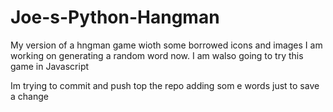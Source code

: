 # Joe-s-Python-Hangman
My version of a hngman game wioth some borrowed icons and images 
I am working on generating a random word now. I am walso going to try this game in Javascript

Im trying to commit and push top the repo adding som e words just to save a change